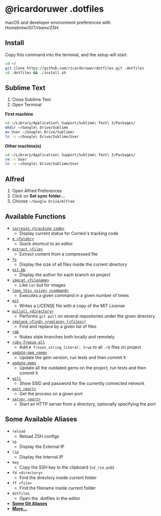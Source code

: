 # @ricardoruwer .dotfiles
macOS and developer environment preferences with Homebrew/GIT/rbenv/ZSH.

## Install

Copy this command into the terminal, and the setup will start.

```bash
cd ~/
git clone https://github.com/ricardoruwer/dotfiles.git .dotfiles
cd .dotfiles && ./install.sh
```

## Sublime Text

1. Close Sublime Text
2. Open Terminal

**First machine**

```bash
cd ~/Library/Application\ Support/Sublime\ Text\ 3/Packages/
mkdir ~/Google\ Drive/Sublime
mv User ~/Google\ Drive/Sublime/
ln -s ~/Google\ Drive/Sublime/User
```

**Other machine(s)**

```bash
cd ~/Library/Application\ Support/Sublime\ Text\ 3/Packages/
rm -r User
ln -s ~/Google\ Drive/Sublime/User
```

## Alfred

1. Open Alfred Preferences
2. Click on **Set sync folder...**
3. Choose `~/Google Drive/Alfred`

## Available Functions
- [`correios <tracking code>`](./files/bin/correios)
  - Display current status for Correio's tracking code
- [`e <folder>`](./files/bin/e)
  - Quick shortcut to an editor
- [`extract <file>`](./files/bin/extract)
  - Extract content from a compressed file
- [`fs`](./files/bin/fs)
  - Display the size of all files inside the current directory
- [`git-bb`](./files/bin/git-bb)
  - Display the author for each branch on project
- [`imgcat <filename>`](./files/bin/imgcat)
  - Like `cat` but for images
- [`loop_this <size> <command>`](./files/bin/loop_this)
  - Executes a given command in a given number of times
- [`mit`](./files/bin/mit)
  - Writes a LICENSE file with a copy of the MIT License
- [`pullall <directory>`](./files/bin/pullall)
  - Performs `git pull` on several repositories under the given directory
- [`replace <find> <replace> [<files>]`](./files/bin/replace)
  - Find and replace by a given list of files
- [`rmb`](./files/bin/rmb)
  - Nukes stale branches both locally and remotely
- [`ruby-freeze-all`](./files/bin/ruby-freeze-all)
  - Add `# frozen_string_literal: true` to all `.rb` files on project
- [`update-gem <gem>`](./files/bin/update-gem)
  - Update the gem version, run tests and then commit it
- [`update-gems`](./files/bin/update-gems)
  - Update all the outdated gems on the project, run tests and then commit it
- [`wifi`](./files/bin/wifi)
  - Show SSID and password for the currently connected network
- [`port <port>`](./files/shell/functions.sh)
  - Get the process on a given port
- [`server <port>`](./files/shell/functions.sh)
  - Start an HTTP server from a directory, optionally specifying the port

## Some Available Aliases
- `reload`
  - Reload ZSH configs
- `ip`
  - Display the External IP
- `lip`
  - Display the Internal IP
- `key`
  - Copy the SSH key to the clipboard (`id_rsa.pub`)
- `fd <directory>`
  - Find the directory inside current folder
- `ff <file>`
  - Find the filename inside current folder
- `dotfiles`
  - Open the .dotfiles in the editor
- [**Some Git Aliases**](./files/configs/gitconfig)
- [**More...**](./files/shell/aliases.sh)
